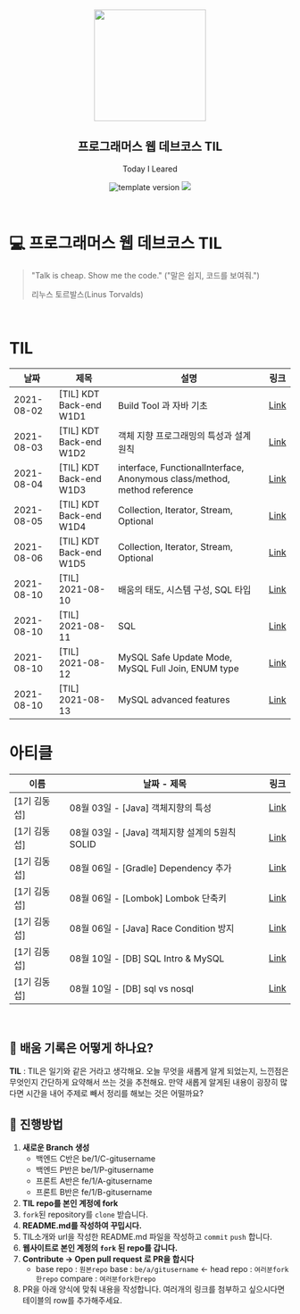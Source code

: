 <br/>
<p align="middle" >
  <img width="200px;" src="./src/images/prgms-logo.png"/>
</p>
<h2 align="middle">프로그래머스 웹 데브코스 TIL</h2>
<p align="middle">Today I Leared</p>
<p align="middle">
  <img src="https://img.shields.io/badge/version-1.0.0-blue?style=flat-square" alt="template version"/>
  <img src="https://img.shields.io/badge/language-md-md.svg?style=flat-square"/>
</p>

<p align="middle">
  <!-- <a href="#">☕ 블로그 링크</a> -->  
</p>

<br/>

# 💻 프로그래머스 웹 데브코스 TIL

> "Talk is cheap. Show me the code."
> ("말은 쉽지, 코드를 보여줘.")
>
> 리누스 토르발스(Linus Torvalds)

<br/>

# TIL
|날짜|제목|설명|링크|
|---|---|---|---|
|2021-08-02|[TIL] KDT Back-end W1D1|Build Tool 과 자바 기초|[Link](http://www.dskim.blog/post/27284325-71f2-4ce9-46e1-f9d2badcebd8)|
|2021-08-03|[TIL] KDT Back-end W1D2|객체 지향 프로그래밍의 특성과 설계 원칙|[Link](http://www.dskim.blog/post/cc0cabaa-3ec7-40ba-5396-a21c870a08c4)|
|2021-08-04|[TIL] KDT Back-end W1D3|interface, FunctionalInterface, Anonymous class/method, method reference|[Link](http://www.dskim.blog/post/f83a9892-52b6-4284-7797-8d70f0218de1)|
|2021-08-05|[TIL] KDT Back-end W1D4|Collection, Iterator, Stream, Optional|[Link](http://www.dskim.blog/post/1ff17859-92ed-4a42-4e88-facbb7985ae8)|
|2021-08-06|[TIL] KDT Back-end W1D5|Collection, Iterator, Stream, Optional|[Link](http://www.dskim.blog/post/ce56af36-270b-4620-6461-fa247c077093)|
|2021-08-10|[TIL] 2021-08-10|배움의 태도, 시스템 구성, SQL 타입|[Link](http://www.dskim.blog/post/d76568bf-ca51-4515-753b-7df19a948746)|
|2021-08-10|[TIL] 2021-08-11|SQL|[Link](http://www.dskim.blog/post/af7d0e9c-f5e7-482b-4ebf-1089f3e9dcf2)|
|2021-08-10|[TIL] 2021-08-12|MySQL Safe Update Mode, MySQL Full Join, ENUM type|[Link](http://www.dskim.blog/post/00e081e5-cb48-4d73-541d-0b4cdecdb3bf)|
|2021-08-10|[TIL] 2021-08-13|MySQL advanced features|[Link](http://www.dskim.blog/post/9a260870-2cf2-4739-4d38-7e3ed00708f9)|



# 아티클
|이름|날짜 - 제목|링크|
|---|---|---|
| [1기 김동섭]| 08월 03일 - [Java] 객체지향의 특성|[Link](http://www.dskim.blog/post/6a384090-14e3-4651-53fe-71452bc5c547) |
| [1기 김동섭]| 08월 03일 - [Java] 객체지향 설계의 5원칙 SOLID|[Link](http://www.dskim.blog/post/7c5a1bb9-ff6f-4717-6ea1-736e1a6edf9b) |
| [1기 김동섭]| 08월 06일 - [Gradle] Dependency 추가|[Link](http://www.dskim.blog/post/18e5d9a6-49e3-4d1c-5c7b-3798d879ad75) |
| [1기 김동섭]| 08월 06일 - [Lombok] Lombok 단축키|[Link](http://www.dskim.blog/post/de5848d5-9b98-4460-5039-bd91724f85b0) |
| [1기 김동섭]| 08월 06일 - [Java] Race Condition 방지|[Link](http://www.dskim.blog/post/409d3102-01c9-4f66-6fc7-00a006d70217) |
| [1기 김동섭]| 08월 10일 - [DB] SQL Intro & MySQL |[Link](http://www.dskim.blog/post/024f54b3-d3d7-4aae-78d7-d34ae1865220) |
| [1기 김동섭]| 08월 10일 - [DB] sql vs nosql |[Link](http://www.dskim.blog/post/b44fe863-9a05-414d-442c-e1488a5d719d) |



<br>

## 📌 배움 기록은 어떻게 하나요?

**TIL** : TIL은 일기와 같은 거라고 생각해요. 오늘 무엇을 새롭게 알게 되었는지, 느낀점은 무엇인지 간단하게 요약해서 쓰는 것을 추천해요. 만약 새롭게 알게된 내용이 굉장히 많다면 시간을 내어 주제로 빼서 정리를 해보는 것은 어떨까요?

## 🚀 진행방법

1. **새로운 Branch 생성**
   - 백엔드 C반은 be/1/C-gitusername  
   - 백엔드 P반은 be/1/P-gitusername
   - 프론트 A반은 fe/1/A-gitusername
   - 프론트 B반은 fe/1/B-gitusername
2. **TIL repo를 본인 계정에 fork**
3. `fork`된 repository를 `clone` 받습니다.
4. **README.md를 작성하여 꾸밉시다.**
5. TIL소개와 url을 작성한 README.md 파일을 작성하고 `commit` `push` 합니다.
6. **웹사이트로 본인 계정의 `fork` 된 repo를 갑니다.**
7. **Contribute → Open pull request 로 PR을 합시다**
   - base repo : `원본repo` base : `be/a/gitusername` ← head repo : `여러분fork한repo` compare : `여러분fork한repo`
8. PR을 아래 양식에 맞춰 내용을 작성합니다.
   여러개의 링크를 첨부하고 싶으시다면 테이블의 row를 추가해주세요.
